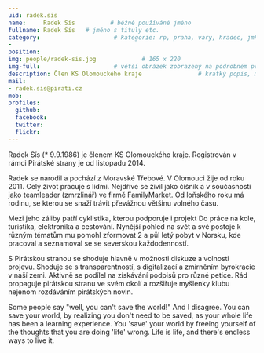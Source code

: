 ```yaml
---
uid: radek.sis
name:     Radek Sís          # běžně používáné jméno
fullname: Radek Sís   # jméno s tituly etc.
category:                     # kategorie: rp, praha, vary, hradec, jmk, senat
- 
position:
img: people/radek-sis.jpg             # 165 x 220
img-full:                     # větší obrázek zobrazený na podrobném profilu
description: Člen KS Olomouckého kraje                # kratký popis, max 160 znaků
mail:
- radek.sis@pirati.cz
mob:         
profiles:
  github:
  facebook:       
  twitter:        
  flickr:       
---
```

Radek Sís (* 9.9.1986) je členem KS Olomouckého kraje. Registrován v rámci Pirátské strany je od listopadu 2014.

Radek se narodil a pochází z Moravské Třebové. V Olomouci žije od roku 2011. Celý život pracuje s lidmi. Nejdříve se živil jako číšník a v současnosti jako teamleader (zmrzlinář) ve firmě FamilyMarket. Od loňského roku má rodinu, se kterou se snaží trávit převážnou většinu volného času.

Mezi jeho záliby patří cyklistika, kterou podporuje i projekt Do práce na kole, turistika, elektronika a cestování. Nynější pohled na svět a své postoje k různým tématům mu pomohl zformovat 2 a půl letý pobyt v Norsku, kde pracoval a seznamoval se se severskou každodenností.

S Pirátskou stranou se shoduje hlavně v možnosti diskuze a volnosti projevu. Shoduje se s transparentností, s digitalizací a zmírněním byrokracie v naší zemi. Aktivně se podílel na získávání podpisů pro různé petice. Rád propaguje pirátskou stranu ve svém okolí a rozšiřuje myšlenky klubu nejenom rozdáváním pirátských novin.

Some people say "well, you can't save the world!" And I disagree. You can save your world, by realizing you don't need to be saved, as your whole life has been a learning experience. You 'save' your world by freeing yourself of the thoughts that you are doing 'life' wrong. Life is life, and there's endless ways to live it.


